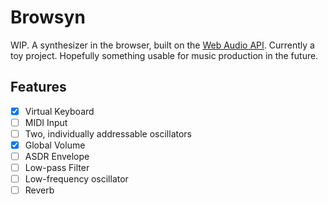 # Browsyn

WIP. A synthesizer in the browser, built on the
[Web Audio API](https://developer.mozilla.org/en-US/docs/Web/API/Web_Audio_API).
Currently a toy project. Hopefully something usable for music production in the
future.

## Features

- [x] Virtual Keyboard
- [ ] MIDI Input
- [ ] Two, individually addressable oscillators
- [x] Global Volume
- [ ] ASDR Envelope
- [ ] Low-pass Filter
- [ ] Low-frequency oscillator
- [ ] Reverb
